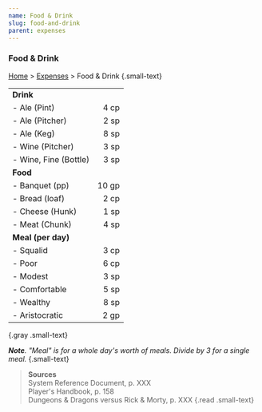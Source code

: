 ```yaml
---
name: Food & Drink
slug: food-and-drink
parent: expenses
---
```

### Food & Drink
[Home](dm-operations-center) > [Expenses](expenses-menu) > Food & Drink {.small-text}

|||
| :-------------------- | ----: |
| **Drink**                    ||
| - Ale (Pint)          |  4 cp |
| - Ale (Pitcher)       |  2 sp |
| - Ale (Keg)           |  8 sp |
| - Wine (Pitcher)      |  3 sp |
| - Wine, Fine (Bottle) |  3 sp |
| **Food**                     ||
| - Banquet (pp)        | 10 gp |
| - Bread (loaf)        |  2 cp |
| - Cheese (Hunk)       |  1 sp |
| - Meat (Chunk)        |  4 sp |
| **Meal (per day)**           ||
| - Squalid             |  3 cp |
| - Poor                |  6 cp |
| - Modest              |  3 sp |
| - Comfortable         |  5 sp |
| - Wealthy             |  8 sp |
| - Aristocratic        |  2 gp |
{.gray .small-text}

***Note**. "Meal" is for a whole day's worth of meals. Divide by 3 for a single meal.* {.small-text}

> **Sources** <br/>
> System Reference Document, p. XXX<br/>
> Player's Handbook, p. 158<br/>
> Dungeons & Dragons versus Rick & Morty, p. XXX
{.read .small-text}